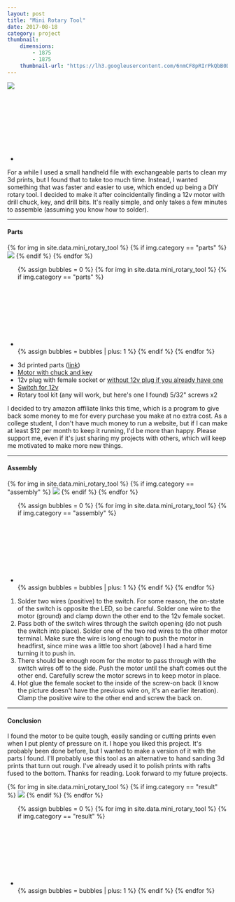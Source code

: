 ```yaml
---
layout: post
title: "Mini Rotary Tool"
date: 2017-08-18
category: project
thumbnail: 
    dimensions: 
        - 1875
        - 1875
    thumbnail-url: "https://lh3.googleusercontent.com/6nmCF8pRIrPkQbB0D6Ci9X4QZ0wXkLprvUDJqbe4ynqnQMv38olS2ONofp2dBhfsv4CPMNDHbRtWAvBB3gxgKzRedlXlZne0ZiR26K1-gGvgC6hg0xBjNaPuIRPqJwCqRMSf-yf_d-s=w1920-h1080"
---
```


<main>
    <div>
        <div id="thumbnail" class="slide-gallery">
            <img class="slides" src="https://lh3.googleusercontent.com/6nmCF8pRIrPkQbB0D6Ci9X4QZ0wXkLprvUDJqbe4ynqnQMv38olS2ONofp2dBhfsv4CPMNDHbRtWAvBB3gxgKzRedlXlZne0ZiR26K1-gGvgC6hg0xBjNaPuIRPqJwCqRMSf-yf_d-s=w1920-h1080">
            <ul class="controls">
                <li class="slide-bubble highlight hide" onclick="currentSlide({{bubbles}}, '#thumbnail')" onmouseover="currentSlide({{bubbles}}, '#thumbnail')">
                    <svg><circle/></svg> 
                </li>
            </ul>
        </div>
    </div>
    <p>
        For a while I used a small handheld file with exchangeable parts to clean my 3d prints, but I found that to take too much time. Instead, I wanted something that was faster and easier to use, which ended up being a DIY rotary tool. I decided to make it after coincidentally finding a 12v motor with drill chuck, key, and drill bits. It's really simple, and only takes a few minutes to assemble (assuming you know how to solder).
    </p>
    <hr>
    <div>
        <h4>Parts</h4>
        <div id="parts" class="slide-gallery">
            {% for img in site.data.mini_rotary_tool %}
                {% if img.category == "parts" %}
                    <img class="slides" src="{{img.img-url}}">
                {% endif %}
            {% endfor %}
            <ul class="controls">
            {% assign bubbles = 0 %}
                {% for img in site.data.mini_rotary_tool %}
                    {% if img.category == "parts" %}
                        <li class="slide-bubble parts highlight hide" onclick="currentSlide({{bubbles}}, '#parts')" onmouseover="currentSlide({{bubbles}}, '#parts')">
                            <svg><circle/></svg> 
                        </li>
                        {% assign bubbles = bubbles | plus: 1 %}
                    {% endif %}
                {% endfor %}
            </ul>
        </div>
        <ul>
            <li>3d printed parts (<a href="https://www.thingiverse.com/thing:2490290" target="_blank">link</a>)</li>
            <li><a href="http://amzn.to/2wapSBi" target="_blank">Motor with chuck and key </a></li>
            <li><a href="http://amzn.to/2waW1Zw" target="_blank"></a>12v plug with female socket or </a> <a href="http://amzn.to/2waWtaa" target="_blank">without 12v plug if you already have one </a></li>
            <li><a href="http://amzn.to/2iedmuR" target="_blank">Switch for 12v </a></li>
            <li>Rotary tool kit (any will work, but here's one I found) 5/32" screws x2</li>
        </ul>
        <p>
            I decided to try amazon affiliate links this time, which is a program to give back some money to me for every purchase you make at no extra cost. As a college student, I don't have much money to run a website, but if I can make at least $12 per month to keep it running, I'd be more than happy. Please support me, even if it's just sharing my projects with others, which will keep me motivated to make more new things.
        </p>
        <hr>
    </div>
    <div>
        <h4>Assembly</h4>
        <div id="assembly" class="slide-gallery">
            {% for img in site.data.mini_rotary_tool %}
                {% if img.category == "assembly" %}
                    <img class="slides" src="{{img.img-url}}">
                {% endif %}
            {% endfor %}
            <ul class="controls">
            {% assign bubbles = 0 %}
                {% for img in site.data.mini_rotary_tool %}
                    {% if img.category == "assembly" %}
                        <li class="slide-bubble assembly highlight show" onclick="currentSlide({{bubbles}}, '#assembly')" onmouseover="currentSlide({{bubbles}}, '#assembly')">
                            <svg><circle/></svg> 
                        </li>
                        {% assign bubbles = bubbles | plus: 1 %}
                    {% endif %}
                {% endfor %}
            </ul>
        </div>
        <ol>
            <li>Solder two wires (positive) to the switch. For some reason, the on-state of the switch is opposite the LED, so be careful. Solder one wire to the motor (ground) and clamp down the other end to the 12v female socket. </li>
            <li>Pass both of the switch wires through the switch opening (do not push the switch into place). Solder one of the two red wires to the other motor terminal. Make sure the wire is long enough to push the motor in headfirst, since mine was a little too short (above) I had a hard time turning it to push in. </li>
            <li>There should be enough room for the motor to pass through with the switch wires off to the side. Push the motor until the shaft comes out the other end. Carefully screw the motor screws in to keep motor in place.</li>
            <li>Hot glue the female socket to the inside of the screw-on back (I know the picture doesn't have the previous wire on, it's an earlier iteration). Clamp the positive wire to the other end and screw the back on.</li>
        </ol>
        <hr>
    </div>
    <div>
        <h4>Conclusion</h4>
        <p>
            I found the motor to be quite tough, easily sanding or cutting prints even when I put plenty of pressure on it. I hope you liked this project. It's probably been done before, but I wanted to make a version of it with the parts I found. I'll probably use this tool as an alternative to hand sanding 3d prints that turn out rough. I've already used it to polish prints with rafts fused to the bottom. Thanks for reading. Look forward to my future projects.
        </p>
        <div id="result" class="slide-gallery">
            {% for img in site.data.mini_rotary_tool %}
                {% if img.category == "result" %}
                    <img class="slides" src="{{img.img-url}}">
                {% endif %}
            {% endfor %}
        <ul class="controls">
        {% assign bubbles = 0 %}
            {% for img in site.data.mini_rotary_tool %}
                {% if img.category == "result" %}
                    <li class="slide-bubble highlight show" onclick="currentSlide({{bubbles}}, '#result')" onmouseover="currentSlide({{bubbles}}, '#result')">
                        <svg><circle/></svg> 
                    </li>
                    {% assign bubbles = bubbles | plus: 1 %}
                {% endif %}
            {% endfor %}
        </ul>
    </div>